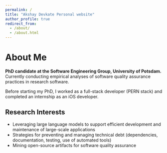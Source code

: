 ```yaml
---
permalink: /
title: "Akshay Devkate Personal website"
author_profile: true
redirect_from: 
  - /about/
  - /about.html
---
```




# About Me

**PhD candidate at the Software Engineering Group, University of Potsdam.**  
Currently conducting empirical analyses of software quality assurance practices in research software.  

Before starting my PhD, I worked as a full-stack developer (PERN stack) and completed an internship as an iOS developer.  

## Research Interests

- Leveraging large language models to support efficient development and maintenance of large-scale applications  
- Strategies for preventing and managing technical debt (dependencies, documentation, testing, use of automated tools) 
- Mining open-source artifacts for software quality assurance  
